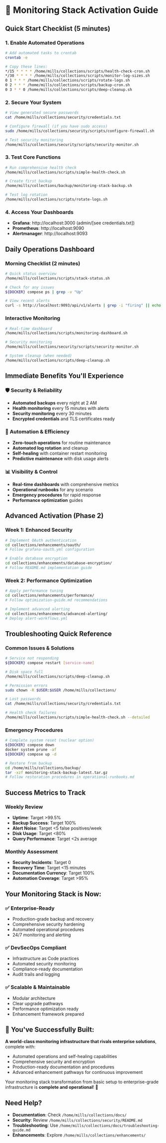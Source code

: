 # 🚀 Monitoring Stack Activation Guide

## Quick Start Checklist (5 minutes)

### 1. Enable Automated Operations
```bash
# Add automated tasks to crontab
crontab -e

# Copy these lines:
*/15 * * * * /home/mills/collections/scripts/health-check-cron.sh
*/30 * * * * /home/mills/collections/scripts/monitor-log-sizes.sh
0 1 * * * /home/mills/collections/scripts/rotate-logs.sh
0 2 * * * /home/mills/collections/scripts/backup-cron.sh
0 3 * * 0 /home/mills/collections/scripts/deep-cleanup.sh
```

### 2. Secure Your System
```bash
# View generated secure passwords
cat /home/mills/collections/security/credentials.txt

# Configure firewall (if you have sudo access)
sudo /home/mills/collections/security/scripts/configure-firewall.sh

# Test security monitoring
/home/mills/collections/security/scripts/security-monitor.sh
```

### 3. Test Core Functions
```bash
# Run comprehensive health check
/home/mills/collections/scripts/simple-health-check.sh

# Create first backup
/home/mills/collections/backup/monitoring-stack-backup.sh

# Test log rotation
/home/mills/collections/scripts/rotate-logs.sh
```

### 4. Access Your Dashboards
- **Grafana**: http://localhost:3000 (admin/[see credentials.txt])
- **Prometheus**: http://localhost:9090
- **Alertmanager**: http://localhost:9093

## Daily Operations Dashboard

### Morning Checklist (2 minutes)
```bash
# Quick status overview
/home/mills/collections/scripts/stack-status.sh

# Check for any issues
${DOCKER} compose ps | grep -v "Up"

# View recent alerts
curl -s http://localhost:9093/api/v1/alerts | grep -i "firing" || echo "No active alerts"
```

### Interactive Monitoring
```bash
# Real-time dashboard
/home/mills/collections/scripts/monitoring-dashboard.sh

# Security monitoring
/home/mills/collections/security/scripts/security-monitor.sh

# System cleanup (when needed)
/home/mills/collections/scripts/deep-cleanup.sh
```

## Immediate Benefits You'll Experience

### 🛡️ **Security & Reliability**
- **Automated backups** every night at 2 AM
- **Health monitoring** every 15 minutes with alerts
- **Security monitoring** every 30 minutes
- **Encrypted credentials** and TLS certificates ready

### 🤖 **Automation & Efficiency**
- **Zero-touch operations** for routine maintenance
- **Automated log rotation** and cleanup
- **Self-healing** with container restart monitoring
- **Predictive maintenance** with disk usage alerts

### 📊 **Visibility & Control**
- **Real-time dashboards** with comprehensive metrics
- **Operational runbooks** for any scenario
- **Emergency procedures** for rapid response
- **Performance optimization** guides

## Advanced Activation (Phase 2)

### Week 1: Enhanced Security
```bash
# Implement OAuth authentication
cd collections/enhancements/oauth/
# Follow grafana-oauth.yml configuration

# Enable database encryption
cd collections/enhancements/database-encryption/
# Follow README.md implementation guide
```

### Week 2: Performance Optimization
```bash
# Apply performance tuning
cd collections/enhancements/performance/
# Follow optimization-guide.md recommendations

# Implement advanced alerting
cd collections/enhancements/advanced-alerting/
# Deploy alert-workflows.yml
```

## Troubleshooting Quick Reference

### Common Issues & Solutions
```bash
# Service not responding
${DOCKER} compose restart [service-name]

# Disk space full
/home/mills/collections/scripts/deep-cleanup.sh

# Permission errors
sudo chown -R $USER:$USER /home/mills/collections/

# Lost passwords
cat /home/mills/collections/security/credentials.txt

# Health check failures
/home/mills/collections/scripts/simple-health-check.sh --detailed
```

### Emergency Procedures
```bash
# Complete system reset (nuclear option)
${DOCKER} compose down
docker system prune -af
${DOCKER} compose up -d

# Restore from backup
cd /home/mills/collections/backup/
tar -xzf monitoring-stack-backup-latest.tar.gz
# Follow restoration procedures in operational-runbooks.md
```

## Success Metrics to Track

### Weekly Review
- **Uptime**: Target >99.5%
- **Backup Success**: Target 100%
- **Alert Noise**: Target <5 false positives/week
- **Disk Usage**: Target <80%
- **Query Performance**: Target <2s average

### Monthly Assessment
- **Security Incidents**: Target 0
- **Recovery Time**: Target <15 minutes
- **Documentation Currency**: Target 100%
- **Automation Coverage**: Target >95%

## Your Monitoring Stack is Now:

### ✅ **Enterprise-Ready**
- Production-grade backup and recovery
- Comprehensive security hardening
- Automated operational procedures
- 24/7 monitoring and alerting

### ✅ **DevSecOps Compliant**
- Infrastructure as Code practices
- Automated security monitoring
- Compliance-ready documentation
- Audit trails and logging

### ✅ **Scalable & Maintainable**
- Modular architecture
- Clear upgrade pathways
- Performance optimization ready
- Enhancement framework prepared

## 🎯 You've Successfully Built:

**A world-class monitoring infrastructure that rivals enterprise solutions**, complete with:
- Automated operations and self-healing capabilities
- Comprehensive security and encryption
- Production-ready documentation and procedures
- Advanced enhancement pathways for continuous improvement

Your monitoring stack transformation from basic setup to enterprise-grade infrastructure is **complete and operational**! 🎉

## Need Help?
- **Documentation**: Check `/home/mills/collections/docs/`
- **Security**: Review `/home/mills/collections/security/README.md`
- **Troubleshooting**: Use `/home/mills/collections/docs/troubleshooting-guide.md`
- **Enhancements**: Explore `/home/mills/collections/enhancements/`